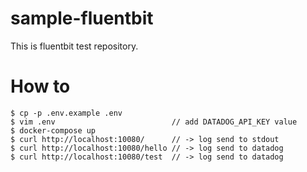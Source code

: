 # sample-fluentbit
This is fluentbit test repository.

# How to

```
$ cp -p .env.example .env
$ vim .env                          // add DATADOG_API_KEY value
$ docker-compose up
$ curl http://localhost:10080/      // -> log send to stdout
$ curl http://localhost:10080/hello // -> log send to datadog
$ curl http://localhost:10080/test  // -> log send to datadog
```
